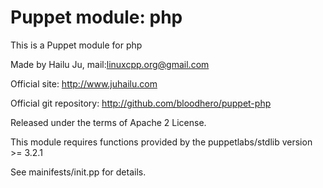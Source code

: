 # Puppet module: php

This is a Puppet module for php

Made by Hailu Ju, mail:<linuxcpp.org@gmail.com>

Official site: http://www.juhailu.com

Official git repository: http://github.com/bloodhero/puppet-php

Released under the terms of Apache 2 License.

This module requires functions provided by the puppetlabs/stdlib version >= 3.2.1

See mainifests/init.pp for details.
